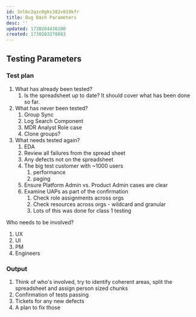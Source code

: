 ```yaml
---
id: 3nlbc2qzc0gks382v819kfr
title: Bug Bash Parameters
desc: ''
updated: 1730204436100
created: 1730203278883
---
```

## Testing Parameters

### Test plan

1. What has already been tested?
   1. Is the spreadsheet up to date? It should cover what has been done so far.
2. What has never been tested?
   1. Group Sync
   2. Log Search Component
   3. MDR Analyst Role case
   4. Clone groups?
3. What needs tested again?
   1. EDA
   2. Review all failures from the spread sheet
   3. Any defects not on the spreadsheet
   4. The big test customer with ~1000 users
      1. performance
      2. paging
   5. Ensure Platform Admin vs. Product Admin cases are clear
   6. Examine UAPs as part of the confirmation
      1. Check role assignments across orgs
      2. Check resources across orgs - wildcard and granular
      3. Lots of this was done for class 1 testing

Who needs to be involved?
1. UX
2. UI
3. PM
4. Engineers

### Output

1. Think of who's involved, try to identify coherent areas, split the spreadsheet and assign person sized chunks
2. Confirmation of tests passing
3. Tickets for any new defects
4. A plan to fix those
